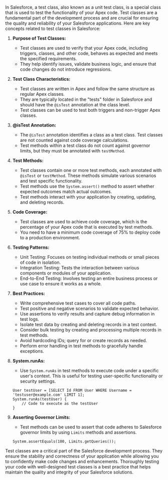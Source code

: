 In Salesforce, a test class, also known as a unit test class, is a special class that is used to test the functionality of your Apex code. Test classes are a fundamental part of the development process and are crucial for ensuring the quality and reliability of your Salesforce applications. Here are key concepts related to test classes in Salesforce:

1. **Purpose of Test Classes:**
   - Test classes are used to verify that your Apex code, including triggers, classes, and other code, behaves as expected and meets the specified requirements.
   - They help identify issues, validate business logic, and ensure that code changes do not introduce regressions.

2. **Test Class Characteristics:**
   - Test classes are written in Apex and follow the same structure as regular Apex classes.
   - They are typically located in the "tests" folder in Salesforce and should have the `@isTest` annotation at the class level.
   - Test classes can be used to test both triggers and non-trigger Apex classes.

3. **@isTest Annotation:**
   - The `@isTest` annotation identifies a class as a test class. Test classes are not counted against code coverage calculations.
   - Test methods within a test class do not count against governor limits, but they must be annotated with `testMethod`.

4. **Test Methods:**
   - Test classes contain one or more test methods, each annotated with `@isTest` or `testMethod`. These methods simulate various scenarios and test specific functionality.
   - Test methods use the `System.assert()` method to assert whether expected outcomes match actual outcomes.
   - Test methods interact with your application by creating, updating, and deleting records.

5. **Code Coverage:**
   - Test classes are used to achieve code coverage, which is the percentage of your Apex code that is executed by test methods.
   - You need to have a minimum code coverage of 75% to deploy code to a production environment.

6. **Testing Patterns:**
   - Unit Testing: Focuses on testing individual methods or small pieces of code in isolation.
   - Integration Testing: Tests the interaction between various components or modules of your application.
   - End-to-End Testing: Involves testing an entire business process or use case to ensure it works as a whole.

7. **Best Practices:**
   - Write comprehensive test cases to cover all code paths.
   - Test positive and negative scenarios to validate expected behavior.
   - Use assertions to verify results and capture debug information in test logs.
   - Isolate test data by creating and deleting records in a test context.
   - Consider bulk testing by creating and processing multiple records in test methods.
   - Avoid hardcoding IDs; query for or create records as needed.
   - Perform error handling in test methods to gracefully handle exceptions.

8. **System.runAs:**
   - Use `System.runAs` in test methods to execute code under a specific user's context. This is useful for testing user-specific functionality or security settings.

   ```apex
   User testUser = [SELECT Id FROM User WHERE Username = 'testuser@example.com' LIMIT 1];
   System.runAs(testUser) {
       // Code to execute as the testUser
   }
   ```

9. **Asserting Governor Limits:**
   - Test methods can be used to assert that code adheres to Salesforce governor limits by using `Limits` methods and assertions.

   ```apex
   System.assertEquals(100, Limits.getQueries());
   ```

Test classes are a critical part of the Salesforce development process. They ensure the stability and correctness of your application while allowing you to confidently make code changes and enhancements. Thoroughly testing your code with well-designed test classes is a best practice that helps maintain the quality and integrity of your Salesforce solutions.
